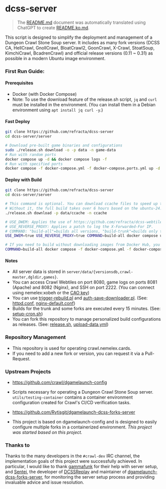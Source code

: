 # dcss-server

> The [README.md](README.md) document was automatically translated using ChatGPT to create [README.ko.md](README.ko.md).

This script is designed to simplify the deployment and management of a Dungeon Crawl Stone Soup server. It includes as many fork versions (DCSS CA, HellCrawl, GnollCrawl, BloatCrawl2, GoonCrawl, X-Crawl, StoatSoup, KimchiCrawl, BcadrenCrawl) and official release versions (0.11 ~ 0.31) as possible in a modern Ubuntu image environment.

### First Run Guide:
#### Prerequisites
* Docker (with Docker Compose)
* Note: To use the download feature of the release.sh script, `jq` and `curl` must be installed in the environment. (You can install them in a Debian environment using `apt install jq curl -y`.)

#### Fast Deploy
```bash
git clone https://github.com/refracta/dcss-server
cd dcss-server/server

# Download pre-built game binaries and configurations
sudo ./release.sh download -o -p data -n game-data
# Run with random ports
docker compose up -d && docker compose logs -f
# Run with specified ports
docker compose -f docker-compose.yml -f docker-compose.ports.yml up -d && docker compose logs -f
```

#### Deploy with Build
```bash
git clone https://github.com/refracta/dcss-server
cd dcss-server/server

# This command is optional. You can download ccache files to speed up the compilation process.
# Without it, the full build takes over 6 hours based on the ubuntu-24.04 image of the GitHub Action Runner, but with it, it speeds up to about 45 minutes.
./release.sh download -p data/ccache -n ccache

# USE_DWEM: Applies the use of https://github.com/refracta/dcss-webtiles-extension-module.
# USE_REVERSE_PROXY: Applies a patch to log the X-Forwarded-For IP.
# COMMAND: "build-all"=builds all versions, "build-trunk"=builds only the trunk version, ""=runs the server without building.
USE_DWEM=true USE_REVERSE_PROXY=true COMMAND=build-all docker compose up -d && docker compose logs -f

# If you need to build without downloading images from Docker Hub, you can use the following command.
COMMAND=build-all docker compose -f docker-compose.yml -f docker-compose.build.yml up -d && docker compose logs -f
```

#### Notes
 - All server data is stored in `server/data/{versionsdb,crawl-master,dgldir,games}`.
 - You can access Crawl Webtiles on port 8080, game logs on ports 8081 (Apache) and 8082 (Nginx), and SSH on port 2222. (You can connect using nemelex:xobeh or the [CAO key](https://crawl.develz.org/cao_key))
 - You can use [trigger-rebuild.pl](utils/trigger-rebuild.pl) and [auth-save-downloader.pl](utils/auth-save-downloader.pl). (See: [httpd.conf](server/httpd.conf), [nginx-default.conf](server/nginx-default.conf))
 - Builds for the trunk and some forks are executed every 15 minutes. (See: [setup-cron.sh](server/setup-cron.sh))
 - You can fork this repository to manage personalized build configurations as releases. (See: [release.sh](server/release.sh), [upload-data.yml](.github/workflows/upload-data.yml))

### Repository Management
* This repository is used for operating crawl.nemelex.cards.
* If you need to add a new fork or version, you can request it via a Pull-Request.

### Upstream Projects
* https://github.com/crawl/dgamelaunch-config
* Scripts necessary for operating a Dungeon Crawl Stone Soup server. `utils/testing-container` contains a container environment configuration created for Crawl's CI/CD verification tasks.

* https://github.com/Rytisgit/dgamelaunch-dcss-forks-server
* This project is based on dgamelaunch-config and is designed to easily configure multiple forks in a containerized environment. *This project was started based on this project.*

### Thanks to

Thanks to the many developers in the `#crawl-dev` IRC channel, the implementation goals of this project were successfully achieved. 
In particular, I would like to thank [gammafunk](https://github.com/gammafunk) for their help with server setup, and [Sentei](https://github.com/Rytisgit), the developer of [DCSSReplay](https://github.com/Rytisgit/dcssreplay) and maintainer of [dgamelaunch-dcss-forks-server](https://github.com/Rytisgit/dgamelaunch-dcss-forks-server), for monitoring the server setup process and providing invaluable advice and issue resolution.